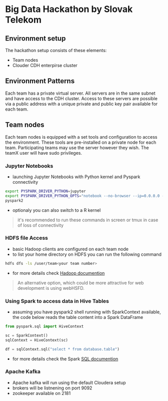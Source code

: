 # Big Data Hackathon by Slovak Telekom

## Environment setup

The hackathon setup consists of these elements:

* Team nodes
* Clouder CDH enterpirse cluster

## Environment Patterns

Each team has a private virtual server. All servers are in the same subnet and have access to the CDH cluster. Access to these servers are possible via a public address with a unique private and public key pair available for each team.

## Team nodes

Each team nodes is equipped with a set tools and configuration to access the environment. These tools are pre-installed on a private node for each team. Participating teams may use the server however they wish. The teamX user will have sudo privileges.

### Jupyter Notebooks

* launching Jupyter Notebooks with Python kernel and Pyspark connectivity

```bash
export PYSPARK_DRIVER_PYTHON=jupyter
export PYSPARK_DRIVER_PYTHON_OPTS="notebook --no-browser --ip=0.0.0.0 --allow-root"
pyspark2
```

* optionaly you can also switch to a R kernel


> it's recommended to run these commands in screen or tmux in case of loss of connectivity

### HDFS file Access

* basic Hadoop clients are configured on each team node
* to list your home directory on HDFS you can run the following command

```bash
hdfs dfs -ls /user/team<your team number>
```

* for more details check [Hadoop documention](https://hadoop.apache.org/docs/r2.7.3/hadoop-project-dist/hadoop-hdfs/HDFSCommands.html)

> An alternative option, which could be more attractive for web development is using webHSFD.

### Using Spark to access data in Hive Tables

* assuming you have pyspark2 shell running with SparkContext available, the code below reads the table content into a Spark DataFrame

```python
from pyspark.sql import HiveContext

sc = SparkContext()
sqlContext = HiveContext(sc)

df = sqlContext.sql("select * from database.table")
```

* for more details check the Spark [SQL documention](http://spark.apache.org/docs/latest/sql-programming-guide.html#hive-tables)

### Apache Kafka

* Apache kafka will run using the default Cloudera setup
* brokers will be listnening on port 9092
* zookeeper available on 2181
